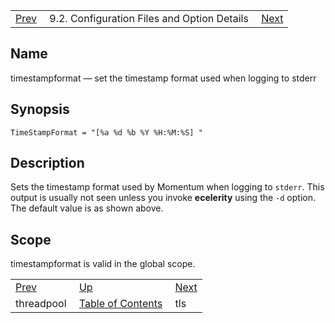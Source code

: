 |     |     |     |
| --- | --- | --- |
| [Prev](conf.ref.threadpool)  | 9.2. Configuration Files and Option Details |  [Next](conf.ref.tls.php) |

<a name="conf.ref.timestampformat"></a>
## Name

timestampformat — set the timestamp format used when logging to stderr

## Synopsis

`TimeStampFormat = "[%a %d %b %Y %H:%M:%S] "`

<a name="idp12006944"></a>
## Description

Sets the timestamp format used by Momentum when logging to `stderr`. This output is usually not seen unless you invoke **ecelerity** using the `-d` option. The default value is as shown above.

<a name="idp12010000"></a>
## Scope

timestampformat is valid in the global scope.

|     |     |     |
| --- | --- | --- |
| [Prev](conf.ref.threadpool)  | [Up](conf.ref.files.php) |  [Next](conf.ref.tls.php) |
| threadpool  | [Table of Contents](index) |  tls |
